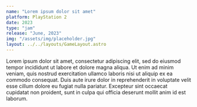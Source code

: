 ```yaml
---
name: "Lorem ipsum dolor sit amet"
platform: PlayStation 2
date: 2023
type: "jam"
release: "June, 2023"
img: "/assets/img/placeholder.jpg"
layout: ../../layouts/GameLayout.astro
---
```


Lorem ipsum dolor sit amet, consectetur adipiscing elit, sed do eiusmod tempor incididunt ut labore et dolore magna aliqua. Ut enim ad minim veniam, quis nostrud exercitation ullamco laboris nisi ut aliquip ex ea commodo consequat. Duis aute irure dolor in reprehenderit in voluptate velit esse cillum dolore eu fugiat nulla pariatur. Excepteur sint occaecat cupidatat non proident, sunt in culpa qui officia deserunt mollit anim id est laborum.
